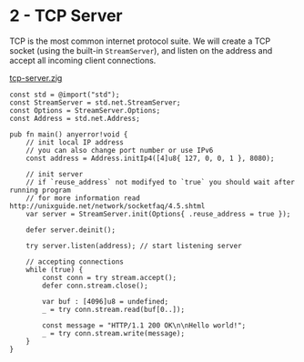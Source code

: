# 2 - TCP Server
TCP is the most common internet protocol suite.
We will create a TCP socket (using the built-in `StreamServer`), and listen on the address and accept all incoming client connections.

[tcp-server.zig](/code/tcp-server.zig)
```zig
const std = @import("std");
const StreamServer = std.net.StreamServer;
const Options = StreamServer.Options;
const Address = std.net.Address;

pub fn main() anyerror!void {
    // init local IP address
    // you can also change port number or use IPv6
    const address = Address.initIp4([4]u8{ 127, 0, 0, 1 }, 8080);

    // init server
    // if `reuse_address` not modifyed to `true` you should wait after running program
    // for more information read http://unixguide.net/network/socketfaq/4.5.shtml
    var server = StreamServer.init(Options{ .reuse_address = true });

    defer server.deinit();

    try server.listen(address); // start listening server

    // accepting connections
    while (true) {
        const conn = try stream.accept();
        defer conn.stream.close();

        var buf : [4096]u8 = undefined;
        _ = try conn.stream.read(buf[0..]);
        
        const message = "HTTP/1.1 200 OK\n\nHello world!";
        _ = try conn.stream.write(message);
    }
}
```
